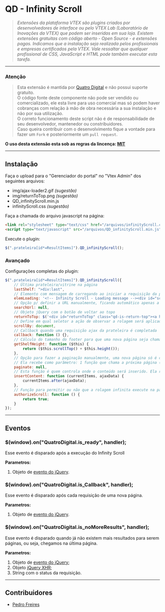 # QD - Infinity Scroll
> *Extensões da plataforma VTEX são plugins criados por desenvolvedores de interface ou pelo VTEX Lab (Laboratório de Inovações da VTEX) que podem ser inseridas em sua loja. Existem extensões gratuitas com código aberto -  Open Source - e extensões pagas.  Indicamos que a instalação seja realizada pelos profissionais e empresas certificados pela VTEX. Vale ressaltar que qualquer profissional de CSS, JavaScript e HTML pode também executar esta tarefa.*

----------
### Atenção
> Esta extensão é mantida por [Quatro Digital](http://www.quatrodigital.com.br) e não possui suporte gratuito.  
> O código fonte deste componente não pode ser vendido ou comercializado, ele esta livre para uso comercial mas só podem haver cobranças com relação à mão de obra necessária a sua instalação e não por sua utilização.  
> O correto funcionamento deste script não é de responsabilidade de seu desenvolvedor, mantenedor ou constribuidores.  
> Caso queira contribuir com o desenvolvimento fique a vontade para fazer um `Fork` e posteriormente um `pull request`.

**O uso desta extensão esta sob as regras da lincença: [MIT](http://pt.wikipedia.org/wiki/Licen%C3%A7a_MIT)**

----------
## Instalação
Faça o upload para o "Gerenciador do portal" no "Vtex Admin" dos seguintes arquivos:
* img/ajax-loader2.gif *(sugestão)*
* img/returnToTop.png *(sugestão)*
* QD_infinityScroll.min.js
* infinityScroll.css *(sugestão)*

Faça a chamada do arquivo javascript na página:

```html
<link rel="stylesheet" type="text/css" href="/arquivos/infinityScroll.css" />
<script type="text/javascript" src="/arquivos/QD_infinityScroll.min.js"></script>
```

Execute o plugin:

```javascript
$(".prateleira[id*=ResultItems]").QD_infinityScroll();
```

### Avançado

Configurações completas do plugin:
```javascript
$(".prateleira[id*=ResultItems]").QD_infinityScroll({
	// Última prateleira/vitrine na página
	lastShelf: ">div:last",
	// Elemento com mensagem de carregando ao iniciar a requisição da página seguinte
	elemLoading: '<!-- Infinity Scroll - Loading message --><div id="scrollLoading" class="qd-is-loading">Carregando ... </div>',
	// Opção p/ definir a URL manualmente, ficando automático apenas a paginação. A url deve terminar com "...&PageNumber="
	searchUrl: null,
	// Objeto jQuery com o botão de voltar ao topo
	returnToTop: $('<div id="returnToTop" class="qd-is-return-top"><a href="#"><span class="text">voltar ao</span><span class="text2">TOPO</span><span class="arrowToTop"></span></a></div>'),
	// Define em qual seletor a ação de observar a rolagem será aplicado (ex.: $(window).scroll(...))
	scrollBy: document,
	// Callback quando uma requisição ajax da prateleira é completada
	callback: function () {},
	// Cálculo do tamanho do footer para que uma nova página seja chamada antes do usuário chegar ao "final" do site
	getShelfHeight: function ($this) {
		return ($this.scrollTop() + $this.height());
	},
	// Opção para fazer a paginação manualmente, uma nova página só é chamada quando executado o comando dentro desta função. Útil para ter um botão "Mostrar mais produtos"
	// Ela recebe como parâmetro: 1 função que chama a próxima página (caso ela exista)
	paginate: null,
	// Esta função é quem controla onde o conteúdo será inserido. Ela recebe como parâmetro: O ùltimo bloco inserido e os dados da nova requisição AJAX
	insertContent: function (currentItems, ajaxData) {
		currentItems.after(ajaxData);
	},
	// Função para permitir ou não que a rolagem infinita execute na página esta deve retornar "true" ou "false"
	authorizeScroll: function () {
		return true;
	}
});
```


----------
## Eventos


### $(window).on("QuatroDigital.is_ready", handler);

Esse evento é disparado após a execução do Infinity Scroll

**Parametros:**

1. Objeto de [evento do jQuery](http://api.jquery.com/Types/#Event).


### $(window).on("QuatroDigital.is_Callback", handler);

Esse evento é disparado após cada requisição de uma nova página.

**Parametros:**

1. Objeto de [evento do jQuery](http://api.jquery.com/Types/#Event).


### $(window).on("QuatroDigital.is_noMoreResults", handler);

Esse evento é disparado quando já não existem mais resultados para serem páginas, ou seja, chegamos na última página.

**Parametros:**

1. Objeto de [evento do jQuery](http://api.jquery.com/Types/#Event);
2. Objeto [jQuery XHR](http://api.jquery.com/Types/#jqXHR);
3. String com o status da requisição.


----------
## Contribuidores

 * [Pedro Freires](https://github.com/caljp13/QD-Infinity-Scroll/pull/2)